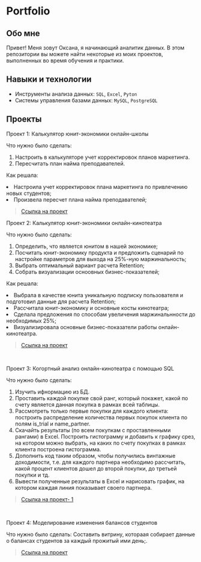 # Portfolio
## Обо мне 

Привет! Меня зовут Оксана, я начинающий аналитик данных. 
В этом репозитории вы можете найти некоторые из моих проектов, выполненных во время обучения и практики.
<br>

## Навыки и технологии
- Инструменты анализа данных: ``SQL``, ``Excel``, ``Pyton``
- Системы управления базами данных: ``MySQL``, ``PostgreSQL``



## Проекты
<p> Проект 1: Калькулятор юнит-экономики онлайн-школы</p>
<p>Что нужно было сделать:<p>
<ol>
  <li> Настроить в калькуляторе учет корректировок планов маркетинга.</li>
  <li> Пересчитать план найма преподавателей.</li>
</ol>

<p>Как решала: 
  <li> Настроила учет корректировок плана маркетинга по привлечению новых студентов;</li>
  <li> Произвела пересчет плана найма преподавателей;<p>


> <a href="https://disk.yandex.ru/d/a_hP8MCCOM33Iw">Ссылка на проект</a>
  

<p> Проект 2: Калькулятор юнит-экономики онлайн-кинотеатра</p>
<p>Что нужно было сделать:<p>
<ol>
  <li> Определить, что является юнитом в нашей экономике; </li>
  <li> Посчитать юнит-экономику продукта и предложить сценарий по настройке параметров для выхода на 25%-ную маржинальность; </li>
  <li> Выбрать оптимальный вариант расчета Retention; </li>
  <li> Собрать визуализации осноовных бизнес-показателей; </li>
</ol>

<p>Как решала:<p>
    <li> Выбрала в качестве юнита уникальную подписку пользователя и подготовил данные для расчета Retention;</li>
    <li> Рассчитала юнит-экономику и основные косты кинотеатра;</li>
    <li> Сделала предложения по способам увеличения маржинальнности до необходимых 25%;</li>
    <li> Визуализировала основные бизнес-показатели работы онлайн-кинотеатра.</li><p>


> <a href="https://disk.yandex.ru/d/UUIUoXWzhW9aKA">Ссылка на проект</a>

<br> 
<p> Проект 3: Когортный анализ онлайн-кинотеатра с помощью SQL</p>
<p>Что нужно было сделать:<p>
<ol>
  <li>Изучить ифнормацию из БД.</li>
  <li>Проставить каждой покупке свой ранг, который покажет, какой по счету является данная покупка в рамках всей таблицы.</li>
  <li>Рассмотреть только первые покупки для каждого клиента: построить распределение количества первых покупок клиента по полям is_trial и name_partner.</li>
  <li>Скачайть результаты (по всем покупкам с проставленными рангами) в Excel. Построить гистограмму и добавить к графику срез, на котором можно выбрать, на каких по счету покупках в рамках клиента построена гистограмма.</li>
  <li>Дополнить код таким образом, чтобы получились винтажные доходимости, т.е. для каждого партнера необходимо рассчитать, какой процент клиентов дошел до второй покупки, до третьей покупки и тд.</li>
  <li>Вывести полученные результаты в Excel и нарисовать график, на котором каждая линия показывает своего партнера.</li>
</ol>

<p> <p>
  
> <a href="https://github.com/KlinOks/Portfolio/blob/54ab1a78485ad3ccc723ca89926d36ee03735313/%D0%9F%D1%80%D0%BE%D0%B5%D0%BA%D1%82-3">Ссылка на проект- 1</a>

<br> 
<p>Проект 4: Моделирование изменения балансов студентов </p> 
<p>Что нужно было сделать: Составить витрину, котораая собирает данные о балансах студентов за каждый прожитый ими день;.<p>
  

> <a href="https://github.com/KlinOks/Portfolio/blob/3e9918229e886da9ce6c57a98ead51926b05a23f/%D0%9F%D1%80%D0%BE%D0%B5%D0%BA%D1%82-4">Ссылка на проект</a>
 
